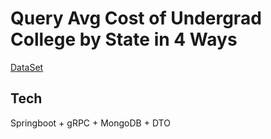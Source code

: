 # Query Avg Cost of Undergrad College by State in 4 Ways
[DataSet](https://www.kaggle.com/datasets/kfoster150/avg-cost-of-undergrad-college-by-state/versions/10?resource=download)
## Tech
Springboot + gRPC + MongoDB + DTO
